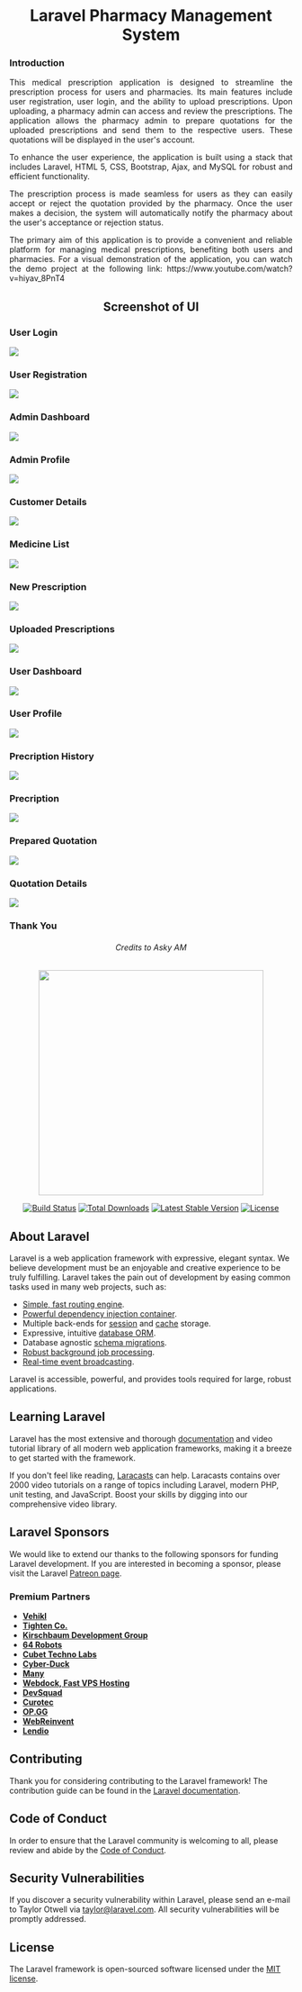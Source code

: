 <h1 align="center">Laravel Pharmacy Management System</h1>

### Introduction

<p align="justify">This medical prescription application is designed to streamline the prescription process for users and pharmacies. Its main features include user registration, user login, and the ability to upload prescriptions. Upon uploading, a pharmacy admin can access and review the prescriptions. The application allows the pharmacy admin to prepare quotations for the uploaded prescriptions and send them to the respective users. These quotations will be displayed in the user's account.</p>

<p align="justify">To enhance the user experience, the application is built using a stack that includes Laravel, HTML 5, CSS, Bootstrap, Ajax, and MySQL for robust and efficient functionality.</p>

<p align="justify">The prescription process is made seamless for users as they can easily accept or reject the quotation provided by the pharmacy. Once the user makes a decision, the system will automatically notify the pharmacy about the user's acceptance or rejection status.</p>

<p align="justify">The primary aim of this application is to provide a convenient and reliable platform for managing medical prescriptions, benefiting both users and pharmacies. For a visual demonstration of the application, you can watch the demo project at the following link: https://www.youtube.com/watch?v=hiyav_8PnT4 </p>

<h2 align="center">Screenshot of UI</h2>

<h3>User Login</h3>
<img src="https://user-images.githubusercontent.com/89337309/194771890-7108b76a-1cec-494b-834e-a1554fce9809.PNG">

<h3>User Registration</h3>
<img src="https://user-images.githubusercontent.com/89337309/194771943-6c26ffe9-c118-4147-9cbb-281f34a19dc7.PNG">

<h3>Admin Dashboard</h3>
<img src="https://user-images.githubusercontent.com/89337309/194772511-35c5ff90-0a37-4bbc-80e7-df842aab29f7.PNG">

<h3>Admin Profile</h3>
<img src="https://user-images.githubusercontent.com/89337309/194775131-d8507f0e-4d46-4adb-b9b2-1cb7aaf0588c.PNG">

<h3>Customer Details</h3>
<img src="https://user-images.githubusercontent.com/89337309/194772576-17754dfe-05c2-416f-980b-9ec385c833cb.PNG">

<h3>Medicine List</h3>
<img src="https://user-images.githubusercontent.com/89337309/194772669-fbb2af60-c81d-473e-a13e-3a18746b9733.PNG">

<h3>New Prescription</h3>
<img src="https://user-images.githubusercontent.com/89337309/194774520-435c4402-ea01-42ba-a79d-aea39f8db934.PNG">

<h3>Uploaded Prescriptions</h3>
<img src="https://user-images.githubusercontent.com/89337309/194774623-d8a428fc-c108-41d2-a95e-57a70a019f4f.PNG">

<h3>User Dashboard</h3>
<img src="https://user-images.githubusercontent.com/89337309/194774692-c72e6dae-50f9-4830-bc64-4520449ac73f.PNG">

<h3>User Profile</h3>
<img src="https://user-images.githubusercontent.com/89337309/194775169-e64ea5ea-91fa-4ded-a1e6-92afefbaa18a.PNG">

<h3>Precription History</h3>
<img src="https://user-images.githubusercontent.com/89337309/194774822-74d7ce45-9a62-4f5f-b52a-08afb72932a0.PNG">

<h3>Precription</h3>
<img src="https://user-images.githubusercontent.com/89337309/194774893-e6f3503c-4dea-453d-b237-a1b919526ade.PNG">

<h3>Prepared Quotation</h3>
<img src="https://user-images.githubusercontent.com/89337309/194774972-27cc50b5-c4a9-4fef-b516-fd3e2fa018df.PNG">

<h3>Quotation Details</h3>
<img src="https://user-images.githubusercontent.com/89337309/194775020-90410331-eccd-491e-ada8-7477b155bc1e.PNG">


<h3>Thank You</h3>

<h6 align="center">Credits to Asky AM</h6>



<p align="center"><a href="https://laravel.com" target="_blank"><img src="https://raw.githubusercontent.com/laravel/art/master/logo-lockup/5%20SVG/2%20CMYK/1%20Full%20Color/laravel-logolockup-cmyk-red.svg" width="400"></a></p>

<p align="center">
<a href="https://travis-ci.org/laravel/framework"><img src="https://travis-ci.org/laravel/framework.svg" alt="Build Status"></a>
<a href="https://packagist.org/packages/laravel/framework"><img src="https://img.shields.io/packagist/dt/laravel/framework" alt="Total Downloads"></a>
<a href="https://packagist.org/packages/laravel/framework"><img src="https://img.shields.io/packagist/v/laravel/framework" alt="Latest Stable Version"></a>
<a href="https://packagist.org/packages/laravel/framework"><img src="https://img.shields.io/packagist/l/laravel/framework" alt="License"></a>
</p>

## About Laravel

Laravel is a web application framework with expressive, elegant syntax. We believe development must be an enjoyable and creative experience to be truly fulfilling. Laravel takes the pain out of development by easing common tasks used in many web projects, such as:

- [Simple, fast routing engine](https://laravel.com/docs/routing).
- [Powerful dependency injection container](https://laravel.com/docs/container).
- Multiple back-ends for [session](https://laravel.com/docs/session) and [cache](https://laravel.com/docs/cache) storage.
- Expressive, intuitive [database ORM](https://laravel.com/docs/eloquent).
- Database agnostic [schema migrations](https://laravel.com/docs/migrations).
- [Robust background job processing](https://laravel.com/docs/queues).
- [Real-time event broadcasting](https://laravel.com/docs/broadcasting).

Laravel is accessible, powerful, and provides tools required for large, robust applications.

## Learning Laravel

Laravel has the most extensive and thorough [documentation](https://laravel.com/docs) and video tutorial library of all modern web application frameworks, making it a breeze to get started with the framework.

If you don't feel like reading, [Laracasts](https://laracasts.com) can help. Laracasts contains over 2000 video tutorials on a range of topics including Laravel, modern PHP, unit testing, and JavaScript. Boost your skills by digging into our comprehensive video library.

## Laravel Sponsors

We would like to extend our thanks to the following sponsors for funding Laravel development. If you are interested in becoming a sponsor, please visit the Laravel [Patreon page](https://patreon.com/taylorotwell).

### Premium Partners

- **[Vehikl](https://vehikl.com/)**
- **[Tighten Co.](https://tighten.co)**
- **[Kirschbaum Development Group](https://kirschbaumdevelopment.com)**
- **[64 Robots](https://64robots.com)**
- **[Cubet Techno Labs](https://cubettech.com)**
- **[Cyber-Duck](https://cyber-duck.co.uk)**
- **[Many](https://www.many.co.uk)**
- **[Webdock, Fast VPS Hosting](https://www.webdock.io/en)**
- **[DevSquad](https://devsquad.com)**
- **[Curotec](https://www.curotec.com/services/technologies/laravel/)**
- **[OP.GG](https://op.gg)**
- **[WebReinvent](https://webreinvent.com/?utm_source=laravel&utm_medium=github&utm_campaign=patreon-sponsors)**
- **[Lendio](https://lendio.com)**

## Contributing

Thank you for considering contributing to the Laravel framework! The contribution guide can be found in the [Laravel documentation](https://laravel.com/docs/contributions).

## Code of Conduct

In order to ensure that the Laravel community is welcoming to all, please review and abide by the [Code of Conduct](https://laravel.com/docs/contributions#code-of-conduct).

## Security Vulnerabilities

If you discover a security vulnerability within Laravel, please send an e-mail to Taylor Otwell via [taylor@laravel.com](mailto:taylor@laravel.com). All security vulnerabilities will be promptly addressed.

## License

The Laravel framework is open-sourced software licensed under the [MIT license](https://opensource.org/licenses/MIT).
